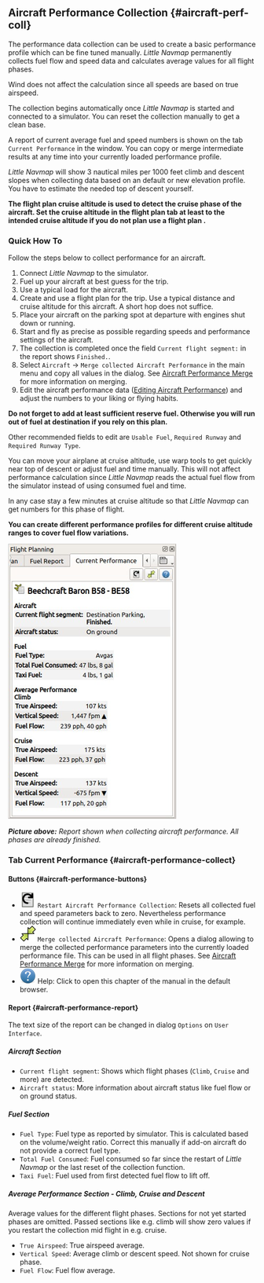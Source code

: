 ## Aircraft Performance Collection {#aircraft-perf-coll}

The performance data collection can be used to create a basic performance profile which can be fine tuned manually. _Little Navmap_ permanently collects fuel flow and speed data and calculates average values for all flight phases.

Wind does not affect the calculation since all speeds are based on true airspeed.

The collection begins automatically once _Little Navmap_ is started and connected to a simulator. You can reset the collection manually to get a clean base.

A report of current average fuel and speed numbers is shown on the tab `Current Performance` in the window. You can copy or merge intermediate results at any time into your currently loaded performance profile.

_Little Navmap_ will show 3 nautical miles per 1000 feet climb and descent slopes when collecting data based on an default or new elevation profile. You have to estimate the needed top of descent yourself.

**The flight plan cruise altitude is used to detect the cruise phase of the aircraft. Set the cruise altitude in the flight plan tab at least to the intended cruise altitude if you do not plan use a flight plan .**

### Quick How To

Follow the steps below to collect performance for an aircraft.

1. Connect _Little Navmap_ to the simulator.
1. Fuel up your aircraft at best guess for the trip.
1. Use a typical load for the aircraft.
1. Create and use a flight plan for the trip. Use a typical distance and cruise altitude for this aircraft. A short hop does not suffice.
1. Place your aircraft on the parking spot at departure with engines shut down or running.
1. Start and fly as precise as possible regarding speeds and performance settings of the aircraft.
1. The collection is completed once the field `Current flight segment:` in the report shows `Finished.`.
1. Select `Aircraft` -> `Merge collected Aircraft Performance` in the main menu and copy all values in the dialog. See [Aircraft Performance Merge](AIRCRAFTPERFMERGE.md) for more information on merging.
1. Edit the aircraft performance data \([Editing Aircraft Performance](AIRCRAFTPERFEDIT.md)\) and adjust the numbers to your liking or flying habits.

**Do not forget to add at least sufficient reserve fuel. Otherwise you will run out of fuel at destination if you rely on this plan.**

Other recommended fields to edit are `Usable Fuel`, `Required Runway` and `Required Runway Type`.

You can move your airplane at cruise altitude, use warp tools to get quickly near top of descent or adjust fuel and time manually. This will not affect performance calculation since _Little Navmap_ reads the actual fuel flow from the simulator instead of using consumed fuel and time.

In any case stay a few minutes at cruise altitude so that _Little Navmap_ can get numbers for this phase of flight.

**You can create different performance profiles for different cruise altitude ranges to cover fuel flow variations.**

![Collecting Aircraft Performance](../images/perf_collect.jpg "Collecting Aircraft Performance")

_**Picture above:** Report shown when collecting aircraft performance. All phases are already finished._

### Tab Current Performance {#aircraft-performance-collect}

#### Buttons {#aircraft-performance-buttons}

* ![Restart Aircraft Performance Collection](../images/icons/aircraftperfreset.png "Restart Aircraft Performance Collection") `Restart Aircraft Performance Collection`: Resets all collected fuel and speed parameters back to zero. Nevertheless performance collection will continue immediately even while in cruise, for example.
* ![Merge collected Aircraft Performance](../images/icons/aircraftperfmerge.png "Merge collected Aircraft Performance") `Merge collected Aircraft Performance`: Opens a dialog allowing to merge the collected performance parameters into the currently loaded performance file. This can be used in all flight phases. See [Aircraft Performance Merge](AIRCRAFTPERFMERGE.md) for more information on merging.
* ![Help](../images/icons/help.png "Help") Help: Click to open this chapter of the manual in the default browser.

#### Report {#aircraft-performance-report}

The text size of the report can be changed in dialog `Options` on `User Interface`.

##### Aircraft Section

* `Current flight segment`: Shows which flight phases (`Climb`, `Cruise` and more) are detected.
* `Aircraft status`: More information about aircraft status like fuel flow or on ground status.

##### Fuel Section

* `Fuel Type`: Fuel type as reported by simulator. This is calculated based on the volume/weight ratio. Correct this manually if add-on aircraft do not provide a correct fuel type.
* `Total Fuel Consumed`: Fuel consumed so far since the restart of _Little Navmap_ or the last reset of the collection function.
* `Taxi Fuel`: Fuel used from first detected fuel flow to lift off.

##### Average Performance Section - Climb, Cruise and Descent

Average values for the different flight phases. Sections for not yet started phases are omitted. Passed sections like e.g. climb will show zero values if you restart the collection mid flight in e.g. cruise.

* `True Airspeed`: True airspeed average.
* `Vertical Speed`: Average climb or descent speed. Not shown for cruise phase.
* `Fuel Flow`: Fuel flow average.
